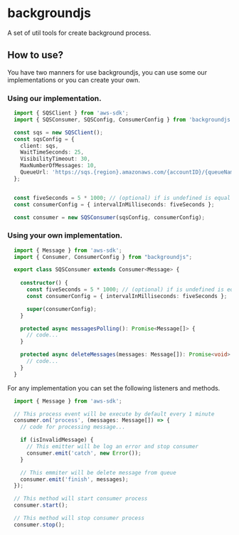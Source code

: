 # backgroundjs
A set of util tools for create background process.

## How to use?

You have two manners for use backgroundjs, you can use some our implementations or you can create your own.

### Using our implementation.

```ts
  import { SQSClient } from 'aws-sdk';
  import { SQSConsumer, SQSConfig, ConsumerConfig } from 'backgroundjs';

  const sqs = new SQSClient();
  const sqsConfig = {
    client: sqs,
    WaitTimeSeconds: 25,
    VisibilityTimeout: 30,
    MaxNumberOfMessages: 10,
    QueueUrl: 'https://sqs.{region}.amazonaws.com/{accountID}/{queueName}'
  };


  const fiveSeconds = 5 * 1000; // (optional) if is undefined is equal 1 minute
  const consumerConfig = { intervalInMilliseconds: fiveSeconds };

  const consumer = new SQSConsumer(sqsConfig, consumerConfig);
```

### Using your own implementation.

```ts
  import { Message } from 'aws-sdk';
  import { Consumer, ConsumerConfig } from "backgroundjs";

  export class SQSConsumer extends Consumer<Message> {
    
    constructor() {
      const fiveSeconds = 5 * 1000; // (optional) if is undefined is equal 1 minute
      const consumerConfig = { intervalInMilliseconds: fiveSeconds };

      super(consumerConfig);
    }

    protected async messagesPolling(): Promise<Message[]> {
      // code...
    }

    protected async deleteMessages(messages: Message[]): Promise<void> {
      // code...
    }
  }
```

For any implementation you can set the following listeners and methods.
```ts
  import { Message } from 'aws-sdk';

  // This process event will be execute by default every 1 minute 
  consumer.on('process', (messages: Message[]) => {
    // code for processing message...

    if (isInvalidMessage) {
      // This emitter will be log an error and stop consumer
      consumer.emit('catch', new Error());
    }

    // This emmiter will be delete message from queue
    consumer.emit('finish', messages);
  });

  // This method will start consumer process
  consumer.start();

  // This method will stop consumer process
  consumer.stop();
```